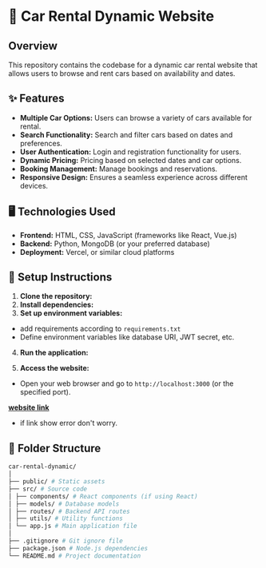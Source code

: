 # 🚗 Car Rental Dynamic Website

## Overview
This repository contains the codebase for a dynamic car rental website that allows users to browse and rent cars based on availability and dates.

## ✨ Features
- **Multiple Car Options:** Users can browse a variety of cars available for rental.
- **Search Functionality:** Search and filter cars based on dates and preferences.
- **User Authentication:** Login and registration functionality for users.
- **Dynamic Pricing:** Pricing based on selected dates and car options.
- **Booking Management:** Manage bookings and reservations.
- **Responsive Design:** Ensures a seamless experience across different devices.

## 🖥️ Technologies Used
- **Frontend:** HTML, CSS, JavaScript (frameworks like React, Vue.js)
- **Backend:**  Python, MongoDB (or your preferred database)
- **Deployment:** Vercel, or similar cloud platforms

## 🚀 Setup Instructions
1. **Clone the repository:**
2. **Install dependencies:**
3. **Set up environment variables:**
-  add requirements according to `requirements.txt`
- Define environment variables like database URI, JWT secret, etc.

4. **Run the application:**

5. **Access the website:**
- Open your web browser and go to `http://localhost:3000` (or the specified port).

**[website link](https://urental.vercel.app/)**
- if link show error don't worry.

## 📁 Folder Structure
```bash
car-rental-dynamic/  
│  
├── public/ # Static assets  
├── src/ # Source code  
│ ├── components/ # React components (if using React)  
│ ├── models/ # Database models  
│ ├── routes/ # Backend API routes  
│ ├── utils/ # Utility functions  
│ └── app.js # Main application file  
│  
├── .gitignore # Git ignore file  
├── package.json # Node.js dependencies  
└── README.md # Project documentation
```
  
